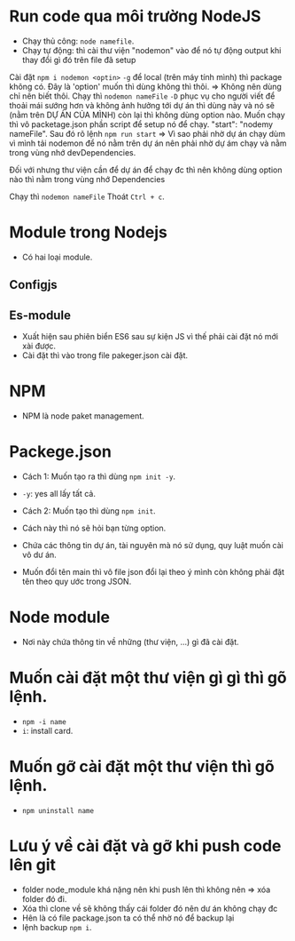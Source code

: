 # Run code qua môi trường NodeJS
- Chạy thủ công: `node namefile`.
- Chạy tự động: thì cài thư viện "nodemon" vào để nó tự động output khi thay đổi gì đó trên file đã setup

Cài đặt `npm i nodemon <optin>`
`-g` để local (trên máy tính mình) thì package không có. Đây là 'option' muốn thì dùng không thì thôi. => Không nên dùng chỉ nên biết thôi.
Chạy thì `nodemon nameFile`
`-D` phục vụ cho người viết để thoải mái sướng hơn và không ảnh hưởng tới dự án thì dùng này và nó sẽ (nằm trên DỰ ÁN CỦA MÌNH) còn lại thì không dùng option nào.
Muốn chạy thì vô packetage.json phần script để setup nó để chạy. "start": "nodemy nameFile".
Sau đó rõ lệnh `npm run start`
=> Vì sao phải nhờ dự án chạy dùm vì mình tải nodemon để nó nằm trên dự án nên phải nhờ dự ám chạy và nằm trong vùng nhớ devDependencies.

Đối với nhưng thư viện cần để dự án để chạy đc thì nên không dùng option nào thì nằm trong vùng nhớ Dependencies


Chạy thì `nodemon nameFile`
Thoát `Ctrl + c`.
# Module trong Nodejs
- Có hai loại module. 
## Configjs

## Es-module
- Xuất hiện sau phiên biển ES6 sau sự kiện JS vì thế phải cài đặt nó mới xài được. 
- Cài đặt thì vào trong file pakeger.json cài đặt.

# NPM
- NPM là node paket management.

# Packege.json
- Cách 1: Muốn tạo ra thì dùng `npm init -y`. 
- `-y`: yes all lấy tất cả.
- Cách 2: Muốn tạo thì dùng `npm init`.
- Cách này thì nó sẽ hỏi bạn từng option.

- Chứa các thông tin dự án, tài nguyên mà nó sử dụng, quy luật muốn cài vô dư án.
- Muốn đổi tên main thì vô file json đổi lại theo ý mình còn không phải đặt tên theo quy ước trong JSON.

# Node module 
- Nơi này chứa thông tin về những (thư viện, ...) gì đã cài đặt.

# Muốn cài đặt một thư viện gì  gì thì gõ lệnh.
- `npm -i name`
- `i`: install card.

# Muốn gỡ cài đặt một thư viện thì gõ lệnh.
- `npm uninstall name`

# Lưu ý về cài đặt và gỡ khi push code lên git
- folder node_module khá nặng nên khi push lên thì không nên => xóa folder đó đi.
- Xóa thì clone về sẽ không thấy cái folder đó nên dư án không chạy đc
- Hên là có file package.json ta có thể nhờ nó để backup lại
- lệnh backup `npm i`.
